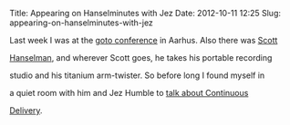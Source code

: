 Title: Appearing on Hanselminutes with Jez
Date: 2012-10-11 12:25
Slug: appearing-on-hanselminutes-with-jez

Last week I was at the [goto
conference](http://gotocon.com/aarhus-2012/) in Aarhus. Also there was
<a href="http://www.hanselman.com/blog/">Scott

Hanselman</a>, and wherever Scott goes, he takes his portable recording

studio and his titanium arm-twister. So before long I found myself in

a quiet room with him and Jez Humble to
<a href="http://www.hanselminutes.com/339/continuous-delivery-with-jez-humble-and-martin-fowler">talk
about Continuous

Delivery</a>.

</p>

